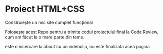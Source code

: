 # Proiect HTML+CSS
Construiește un mic site complet funcțional

Folosește acest Repo pentru a trimite codul proiectului final la Code Review, cum am făcut la o mare parte din teme. 

este o incercare la about cu un videoclip, nu este finalizata acea pagina 
